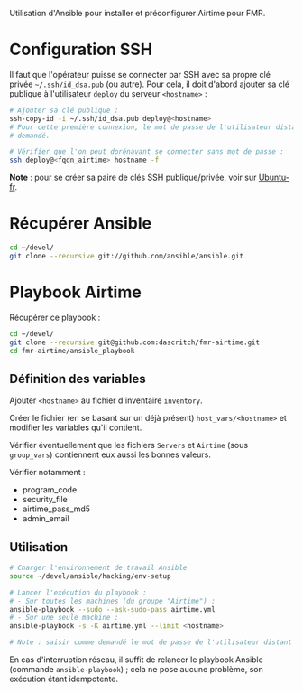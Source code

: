 Utilisation d'Ansible pour installer et préconfigurer Airtime pour FMR.

# Configuration SSH

Il faut que l'opérateur puisse se connecter par SSH avec sa propre clé privée
`~/.ssh/id_dsa.pub` (ou autre). Pour cela, il doit d'abord ajouter sa clé publique à
l'utilisateur `deploy` du serveur `<hostname>` :

```bash
# Ajouter sa clé publique :
ssh-copy-id -i ~/.ssh/id_dsa.pub deploy@<hostname>
# Pour cette première connexion, le mot de passe de l'utilisateur distant est
# demandé.

# Vérifier que l'on peut dorénavant se connecter sans mot de passe :
ssh deploy@<fqdn_airtime> hostname -f
```

**Note** : pour se créer sa paire de clés SSH publique/privée, voir sur
[Ubuntu-fr](http://doc.ubuntu-fr.org/ssh#authentification_par_un_systeme_de_cles_publiqueprivee).

# Récupérer Ansible


```bash
cd ~/devel/
git clone --recursive git://github.com/ansible/ansible.git
```

# Playbook Airtime

Récupérer ce playbook :

```bash
cd ~/devel/
git clone --recursive git@github.com:dascritch/fmr-airtime.git
cd fmr-airtime/ansible_playbook
```

## Définition des variables

Ajouter `<hostname>` au fichier d'inventaire `inventory`.

Créer le fichier (en se basant sur un déjà présent) `host_vars/<hostname>` et
modifier les variables qu'il contient.

Vérifier éventuellement que les fichiers `Servers` et `Airtime` (sous `
group_vars`) contiennent eux aussi les bonnes valeurs.

Vérifier notamment :

- program_code
- security_file
- airtime_pass_md5
- admin_email

## Utilisation

```bash
# Charger l'environnement de travail Ansible
source ~/devel/ansible/hacking/env-setup

# Lancer l'exécution du playbook :
# - Sur toutes les machines (du groupe "Airtime") :
ansible-playbook --sudo --ask-sudo-pass airtime.yml
# - Sur une seule machine :
ansible-playbook -s -K airtime.yml --limit <hostname>

# Note : saisir comme demandé le mot de passe de l'utilisateur distant (deploy)
```

En cas d'interruption réseau, il suffit de relancer le playbook Ansible
(commande `ansible-playbook`) ; cela ne pose aucune problème, son exécution
étant idempotente.

